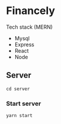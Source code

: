 # Financely

Tech stack (MERN)
- Mysql
- Express
- React
- Node

## Server
```
cd server
```

### Start server

```
yarn start
```
